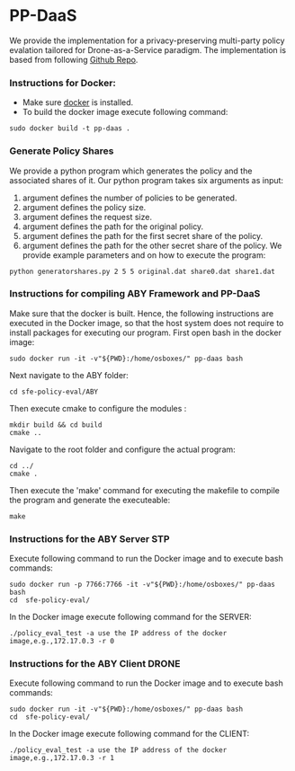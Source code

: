 # PP-DaaS
We provide the implementation for a privacy-preserving multi-party policy evalation tailored for Drone-as-a-Service paradigm.
The implementation is based from following [Github Repo](https://github.com/I-Stork/sfe-policy-eval).

### Instructions for Docker:
- Make sure [docker](https://docs.docker.com/engine/install/) is installed.
- To build the docker image execute following command:
```
sudo docker build -t pp-daas .                                                                              
```
### Generate Policy Shares
We provide a python program which generates the policy and the associated shares of it.
Our python program takes six arguments as input:
1. argument defines the number of policies to be generated.
2. argument defines the policy size.
3. argument defines the request size.
4. argument defines the path for the original policy.
5. argument defines the path for the first secret share of the policy.
6. argument defines the path for the other secret share of the policy.
We provide example parameters and on how to execute the program:
```
python generatorshares.py 2 5 5 original.dat share0.dat share1.dat
```
### Instructions for compiling ABY Framework and PP-DaaS
Make sure that the docker is built. Hence, the following instructions are executed in the Docker image, so that the host system does not require to install packages for executing our program.
First open bash in the docker image:
```
sudo docker run -it -v"${PWD}:/home/osboxes/" pp-daas bash
```
Next navigate to the ABY folder:
```
cd sfe-policy-eval/ABY
```
Then execute cmake to configure the modules :   
```
mkdir build && cd build
cmake ..
```
Navigate to the root folder and configure the actual program:
```
cd ../
cmake .
```
Then execute the 'make' command for executing the makefile to compile the program and generate the executeable:
```
make
```
### Instructions for the ABY Server STP
Execute following command to run the Docker image and to execute bash commands: 
```
sudo docker run -p 7766:7766 -it -v"${PWD}:/home/osboxes/" pp-daas bash
cd  sfe-policy-eval/
```

In the Docker image execute following command for the SERVER:
```
./policy_eval_test -a use the IP address of the docker image,e.g.,172.17.0.3 -r 0
```
### Instructions for the ABY Client DRONE

Execute following command to run the Docker image and to execute bash commands:
```
sudo docker run -it -v"${PWD}:/home/osboxes/" pp-daas bash
cd  sfe-policy-eval/
```

In the Docker image execute following command for the CLIENT:
```
./policy_eval_test -a use the IP address of the docker image,e.g.,172.17.0.3 -r 1
```

 

